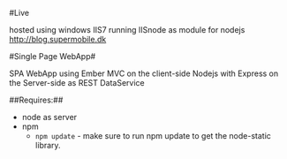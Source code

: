 #Live

hosted using windows IIS7 running IISnode as module for nodejs
http://blog.supermobile.dk


#Single Page WebApp#

SPA WebApp using Ember MVC on the client-side
Nodejs with Express on the Server-side as REST DataService 


##Requires:##
* node as server
* npm
	* `npm update` - make sure to run npm update to get the node-static library.
	








